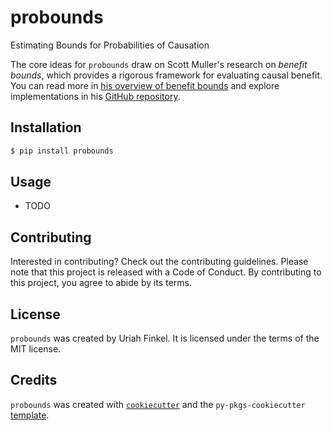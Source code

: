 # probounds

Estimating Bounds for Probabilities of Causation

The core ideas for `probounds` draw on Scott Muller's research on *benefit bounds*,
which provides a rigorous framework for evaluating causal benefit.
You can read more in [his overview of benefit bounds](https://example.com/muller-benefit-bounds)
and explore implementations in his [GitHub repository](https://github.com/scott-muller).

## Installation

```bash
$ pip install probounds
```

## Usage

- TODO

## Contributing

Interested in contributing? Check out the contributing guidelines. Please note that this project is released with a Code of Conduct. By contributing to this project, you agree to abide by its terms.

## License

`probounds` was created by Uriah Finkel. It is licensed under the terms of the MIT license.

## Credits

`probounds` was created with [`cookiecutter`](https://cookiecutter.readthedocs.io/en/latest/) and the `py-pkgs-cookiecutter` [template](https://github.com/py-pkgs/py-pkgs-cookiecutter).
